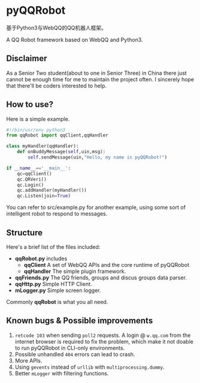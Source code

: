 # pyQQRobot
基于Python3与WebQQ的QQ机器人框架。

A QQ Robot framework based on WebQQ and Python3.

## Disclaimer
As a Senior Two student(about to one in Senior Three) in China there just cannot be enough time for me to maintain the project often. I sincerely hope that there'll be coders interested to help.

## How to use?
Here is a simple example.

```python
#!/bin/usr/env python3
from qqRobot import qqClient,qqHandler

class myHandler(qqHandler):
	def onBuddyMessage(self,uin,msg):
		self.sendMessage(uin,"Hello, my name is pyQQRobot!")

if __name__=='__main__':
	qc=qqClient()
	qc.QRVeri()
	qc.Login()
	qc.addHandler(myHandler())
	qc.Listen(join=True)
```

You can refer to src/example.py for another example, using some sort of intelligent robot to respond to messages.

## Structure
Here's a brief list of the files included:

* **qqRobot.py** includes
	* **qqClient** A set of WebQQ APIs and the core runtime of pyQQRobot
	* **qqHandler** The simple plugin framework.
* **qqFriends.py** The QQ friends, groups and discus groups data parser.
* **qqHttp.py** Simple HTTP Client.
* **mLogger.py** Simple screen logger.

Commonly **qqRobot** is what you all need.

## Known bugs & Possible improvements
1. `retcode 103` when sending `poll2` requests. A login @ `w.qq.com` from the internet browser is required to fix the problem, which make it not doable to run pyQQRobot in CLI-only environments.
2. Possible unhandled `404` errors can lead to crash.
3. More APIs.
4. Using `gevents` instead of `urllib` with `multiprocessing.dummy`.
5. Better `mLogger` with filtering functions.